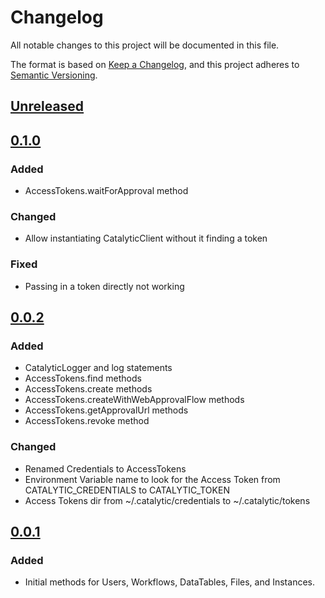 # Changelog
All notable changes to this project will be documented in this file.

The format is based on [Keep a Changelog](https://keepachangelog.com/en/1.0.0/),
and this project adheres to [Semantic Versioning](https://semver.org/spec/v2.0.0.html).

## [Unreleased]

## [0.1.0]
### Added
- AccessTokens.waitForApproval method

### Changed
- Allow instantiating CatalyticClient without it finding a token

### Fixed
- Passing in a token directly not working

## [0.0.2]
### Added
- CatalyticLogger and log statements
- AccessTokens.find methods
- AccessTokens.create methods
- AccessTokens.createWithWebApprovalFlow methods
- AccessTokens.getApprovalUrl methods
- AccessTokens.revoke method

### Changed
- Renamed Credentials to AccessTokens
- Environment Variable name to look for the Access Token from CATALYTIC_CREDENTIALS to CATALYTIC_TOKEN
- Access Tokens dir from ~/.catalytic/credentials to ~/.catalytic/tokens

## [0.0.1]
### Added
- Initial methods for Users, Workflows, DataTables, Files, and Instances.

[Unreleased]: https://github.com/catalyticlabs/catalytic-sdk-java/compare/0.1.0...HEAD
[0.1.0]: https://github.com/catalyticlabs/catalytic-sdk-java/compare/0.1.0...0.0.2
[0.0.2]: https://github.com/catalyticlabs/catalytic-sdk-java/compare/0.0.2...0.0.1
[0.0.1]: https://github.com/catalyticlabs/catalytic-sdk-java/releases/tag/0.0.1